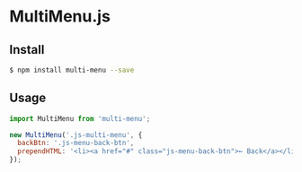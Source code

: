# MultiMenu.js


## Install

```sh
$ npm install multi-menu --save
```

## Usage

```js
import MultiMenu from 'multi-menu';

new MultiMenu('.js-multi-menu', {
  backBtn: '.js-menu-back-btn',
  prependHTML: '<li><a href="#" class="js-menu-back-btn">← Back</a></li>',
});
```